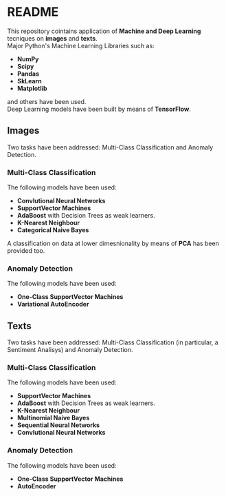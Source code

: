 # README #

This repository cointains application of **Machine and Deep Learning** tecniques on **images** and **texts**.   
Major Python's Machine Learning Libraries such as:   
* **NumPy**      
* **Scipy**   
* **Pandas**      
* **SkLearn**     
* **Matplotlib**      

and others have been used.  
Deep Learning models have been built by means of **TensorFlow**.   

## Images ##

Two tasks have been addressed: Multi-Class Classification and Anomaly Detection.   

### Multi-Class Classification ###
The following models have been used:   
* **Convlutional Neural Networks**      
* **SupportVector Machines**      
* **AdaBoost** with Decision Trees as weak learners.     
* **K-Nearest Neighbour**      
* **Categorical Naive Bayes**    

A classification on data at lower dimesnionality by means of **PCA** has been provided too.   


### Anomaly Detection ###
The following models have been used:   
* **One-Class SupportVector Machines**      
* **Variational AutoEncoder**   


## Texts ##

Two tasks have been addressed: Multi-Class Classification (in particular, a Sentiment Analisys) and Anomaly Detection.   

### Multi-Class Classification ###
The following models have been used:   
* **SupportVector Machines**      
* **AdaBoost** with Decision Trees as weak learners.     
* **K-Nearest Neighbour**      
* **Multinomial Naive Bayes**    
* **Sequential Neural Networks**    
* **Convlutional Neural Networks**      

### Anomaly Detection ###
The following models have been used:   
* **One-Class SupportVector Machines**      
* **AutoEncoder**  
